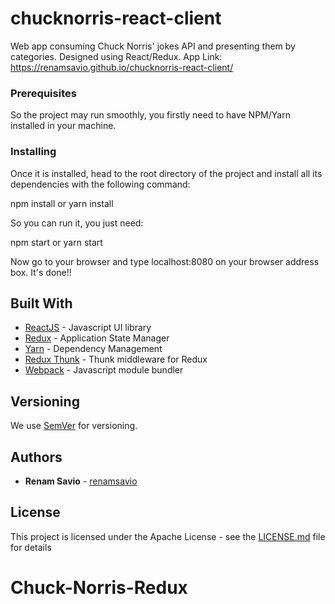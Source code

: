# chucknorris-react-client

Web app consuming Chuck Norris' jokes API and presenting them by categories. Designed using React/Redux.
App Link: https://renamsavio.github.io/chucknorris-react-client/

### Prerequisites

So the project may run smoothly, you firstly need to have NPM/Yarn installed in your machine. 

### Installing

Once it is installed, head to the root directory of the project and install all its dependencies with the following command:

npm install 
or 
yarn install

So you can run it, you just need:

npm start
or 
yarn start

Now go to your browser and type localhost:8080 on your browser address box. It's done!! 

## Built With

* [ReactJS](https://reactjs.org/) - Javascript UI library
* [Redux](https://redux.js.org/) - Application State Manager
* [Yarn](https://yarnpkg.com/en/) - Dependency Management
* [Redux Thunk](https://github.com/gaearon/redux-thunk) - Thunk middleware for Redux
* [Webpack](https://webpack.js.org/) - Javascript module bundler

## Versioning

We use [SemVer](http://semver.org/) for versioning.

## Authors

* **Renam Savio** - [renamsavio](https://github.com/renamsavio)

## License

This project is licensed under the Apache License - see the [LICENSE.md](LICENSE.md) file for details
# Chuck-Norris-Redux

